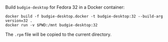 Build `budgie-desktop` for Fedora 32 in a Docker container:
```
docker build -f budgie-desktop.docker -t budgie-desktop:32 --build-arg version=32 .
docker run -v $PWD:/mnt budgie-desktop:32
```
The `.rpm` file will be copied to the current directory.
